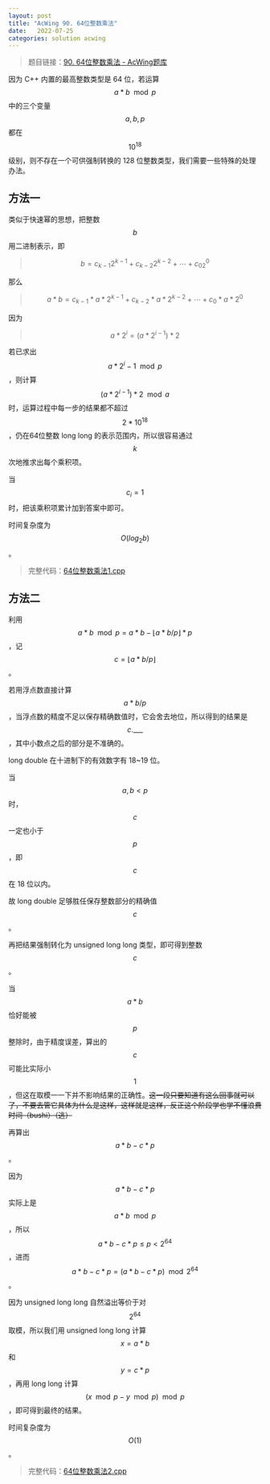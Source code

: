 ```yaml
---
layout: post
title: "AcWing 90. 64位整数乘法"
date:   2022-07-25
categories: solution acwing
---
```

> 题目链接：<a href="https://www.acwing.com/problem/content/92/" target="_blank">90. 64位整数乘法 - AcWing题库</a>

因为 C++ 内置的最高整数类型是 64 位，若运算 $$a * b \mod p$$ 中的三个变量 $$a,b,p$$ 都在 $$10^{18}$$ 级别，则不存在一个可供强制转换的 128 位整数类型，我们需要一些特殊的处理办法。

## 方法一
类似于快速幂的思想，把整数 $$b$$ 用二进制表示，即
> $$b=c_{k-1}2^{k-1}+c_{k-2}2^{k-2}+\cdots+c_02^0$$

那么
> $$a*b=c_{k-1}*a*2^{k-1}+c_{k-2}*a*2^{k-2}+\cdots+c_0*a*2^0$$

因为
> $$a*2^i=(a*2^{i-1})*2$$

若已求出 $${a*2^i-1\mod p}$$ ，则计算 $$(a*2^{i-1})*2\mod a$$ 时，运算过程中每一步的结果都不超过 $$2*10^{18}$$，仍在64位整数 long long 的表示范围内，所以很容易通过 $$k$$ 次地推求出每个乘积项。  

当 $$c_i=1$$ 时，把该乘积项累计加到答案中即可。  

时间复杂度为 $$O(log_2b)$$。

> 完整代码：<a href="https://gitee.com/lyccrius/oi/blob/master/www.acwing.com/problem/content/92/64位整数乘法1.cpp" target="_blank">64位整数乘法1.cpp</a>

## 方法二
利用 $$a*b\mod p=a*b-\lfloor a*b/p\rfloor *p$$，记 $$c=\lfloor a*b/p\rfloor$$。

若用浮点数直接计算 $$a*b/p$$，当浮点数的精度不足以保存精确数值时，它会舍去地位，所以得到的结果是 $$c.\_\_\_$$，其中小数点之后的部分是不准确的。

long double 在十进制下的有效数字有 18~19 位。

当 $$a,b<p$$ 时，$$c$$ 一定也小于 $$p$$，即 $$c$$ 在 18 位以内。

故 long double 足够胜任保存整数部分的精确值 $$c$$。

再把结果强制转化为 unsigned long long 类型，即可得到整数 $$c$$。

当 $$a*b$$ 恰好能被 $$p$$ 整除时，由于精度误差，算出的 $$c$$ 可能比实际小 $$1$$，但这在取模一一下并不影响结果的正确性。~~这一段只要知道有这么回事就可以了，不要去管它具体为什么是这样，这样就是这样，反正这个阶段学也学不懂浪费时间（bushi）（逃）~~

再算出 $$a*b-c*p$$。

因为 $$a*b-c*p$$ 实际上是 $$a*b\mod p$$，所以 $$a*b-c*p\le p<2^{64}$$，进而 $$a*b-c*p=(a*b-c*p)\mod 2^{64}$$。

因为 unsigned long long 自然溢出等价于对 $$2^{64}$$ 取模，所以我们用 unsigned long long 计算 $$x=a*b$$ 和 $$y=c*p$$，再用 long long 计算 $$(x\mod p-y\mod p)\mod p$$，即可得到最终的结果。

时间复杂度为 $$O(1)$$。

> 完整代码：<a href="https://gitee.com/lyccrius/oi/blob/master/www.acwing.com/problem/content/92/64位整数乘法2.cpp" target="_blank">64位整数乘法2.cpp</a>